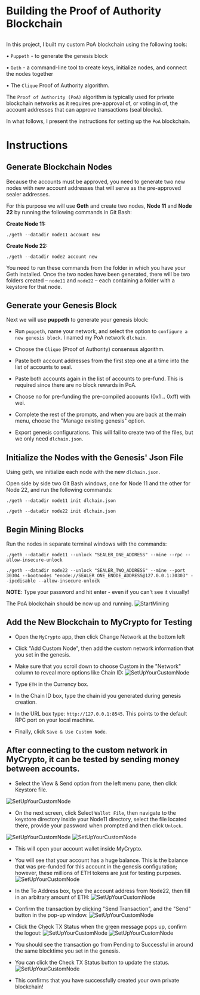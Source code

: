 # Building the Proof of Authority Blockchain
 
 ## 
 In this project, I built my custom PoA blockchain using the following tools:

•  `Puppeth` - to generate the genesis block

•  `Geth` - a command-line tool to create keys, initialize nodes, and connect the nodes together

•  The `Clique` Proof of Authority algorithm.

The `Proof of Authority (PoA)` algorithm is typically used for private blockchain networks as it requires pre-approval of, or voting in of, the account addresses that can approve transactions (seal blocks).

In what follows, I present the instructions for setting up the `PoA` blockchain.

# Instructions

## Generate Blockchain Nodes
Because the accounts must be approved, you need to generate two new nodes with new account addresses that will serve as the pre-approved sealer addresses.

For this purpose we will use **Geth** and create two nodes, **Node 11** and **Node 22** by running the following commands in Git Bash:

**Create Node 11:**

`./geth --datadir node11 account new`

**Create Node 22:**

`./geth --datadir node2 account new`

You need to run these commands from the folder in which you have your Geth installed. Once the two nodes have been generated, there will be two folders created – `node11` and `node22` – each containing a folder with a keystore for that node.

## Generate your Genesis Block
Next we will use **puppeth** to generate your genesis block:

- Run `puppeth`, name your network, and select the option to `configure a new genesis block`. I named my PoA network `dlchain`.

- Choose the `Clique` (Proof of Authority) consensus algorithm.

- Paste both account addresses from the first step one at a time into the list of accounts to seal.

- Paste both accounts again in the list of accounts to pre-fund. This is required since there are no block rewards in PoA.

- Choose no for pre-funding the pre-compiled accounts (0x1 .. 0xff) with wei.

- Complete the rest of the prompts, and when you are back at the main menu, choose the "Manage existing genesis" option.

- Export genesis configurations. This will fail to create two of the files, but we only need `dlchain.json`.

## Initialize the Nodes with the Genesis' Json File

Using geth, we initialize each node with the new `dlchain.json`.

Open side by side two Git Bash windows, one for Node 11 and the other for Node 22, and run the following commands:

`./geth --datadir node11 init dlchain.json`

`./geth --datadir node22 init dlchain.json`


## Begin Mining Blocks

Run the nodes in separate terminal windows with the commands:

`./geth --datadir node11 --unlock "SEALER_ONE_ADDRESS" --mine --rpc --allow-insecure-unlock`

`./geth --datadir node22 --unlock "SEALER_TWO_ADDRESS" --mine --port 30304 --bootnodes "enode://SEALER_ONE_ENODE_ADDRESS@127.0.0.1:30303" --ipcdisable --allow-insecure-unlock`

**NOTE**: Type your password and hit enter - even if you can't see it visually!

The PoA blockchain should be now up and running.
![StartMining](POA-Development-Chain/Screenshots/StartMining.png)

## Add the New Blockchain to MyCrypto for Testing

- Open the `MyCrypto` app, then click Change Network at the bottom left
- Click "Add Custom Node", then add the custom network information that you set in the genesis.
- Make sure that you scroll down to choose Custom in the "Network" column to reveal more options like Chain ID:
![SetUpYourCustomNode](POA-Development-Chain/Screenshots/CustomNode.png)

- Type `ETH` in the Currency box.
- In the Chain ID box, type the chain id you generated during genesis creation. 
- In the URL box type: `http://127.0.0.1:8545`.  This points to the default RPC port on your local machine.

- Finally, click `Save & Use Custom Node`.

## After connecting to the custom network in MyCrypto, it can be tested by sending money between accounts.

- Select the View & Send option from the left menu pane, then click Keystore file.

![SetUpYourCustomNode](POA-Development-Chain/Screenshots/KeystoreFile.png)

- On the next screen, click Select `Wallet File`, then navigate to the keystore directory inside your Node11 directory, select the file located there, provide your password when prompted and then click `Unlock`.

![SetUpYourCustomNode](POA-Development-Chain/Screenshots/UnlockKeystoreFile.png)
![SetUpYourCustomNode](POA-Development-Chain/Screenshots/KeystorePassword.png)

- This will open your account wallet inside MyCrypto.

- You will see that your account has a huge balance. This is the balance that was pre-funded for this account in the genesis configuration; however, these millions of ETH tokens are just for testing purposes.
![SetUpYourCustomNode](POA-Development-Chain/Screenshots/AccountBalance.png)

- In the To Address box, type the account address from Node22, then fill in an arbitrary amount of ETH:
![SetUpYourCustomNode](POA-Development-Chain/Screenshots/ToAccount.png)

- Confirm the transaction by clicking "Send Transaction", and the "Send" button in the pop-up window.
![SetUpYourCustomNode](POA-Development-Chain/Screenshots/ConfirmTransaction.png)

- Click the Check TX Status when the green message pops up, confirm the logout:
![SetUpYourCustomNode](POA-Development-Chain/Screenshots/TxConf.png)
![SetUpYourCustomNode](POA-Development-Chain/Screenshots/AbtL.png)

- You should see the transaction go from Pending to Successful in around the same blocktime you set in the genesis.

- You can click the Check TX Status button to update the status.
![SetUpYourCustomNode](POA-Development-Chain/Screenshots/TxSucc.png)

- This confirms that you have successfully created your own private blockchain!